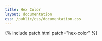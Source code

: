 ```yaml
---
title: Hex Color
layout: documentation
css: /public/css/documentation.css
---
```


{% include patch.html patch="hex-color" %}

